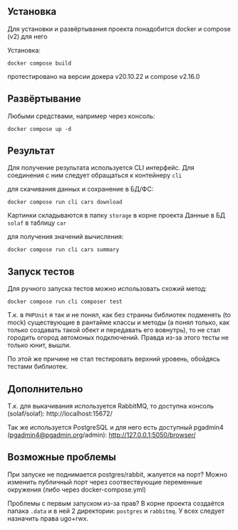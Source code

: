 ## Установка

Для установки и развёртывания проекта понадобится docker и compose (v2) для него

Установка:
```shell
docker compose build
```
протестировано на версии докера v20.10.22 и compose v2.16.0

## Развёртывание

Любыми средствами, например через консоль:
```shell
docker compose up -d
```

## Результат

Для получение результата используется CLI интерфейс. 
Для соединения с ним следует обращаться к контейнеру `cli` 

для скачивания данных и сохранение в БД/ФС:
```shell
docker compose run cli cars download
```

Картинки складываются в папку `storage` в корне проекта
Данные в БД `solaf` в таблицу `car`

для получения значений вычисления:
```shell
docker compose run cli cars summary
```

## Запуск тестов

Для ручного запуска тестов можно использовать схожий метод:
```shell
docker compose run cli composer test
```

Т.к. в `PHPUnit` я так и не понял, как без странны библиотек 
подменять (to mock) существующие в рантайме классы и методы 
(а понял только, как только создавать такой обект и передавать его вовнутрь),
то не стал городить огород автомоных подключений. 
Правда из-за этого тесты не только юнит, вышли.

По этой же причине не стал тестировать верхний уровень, 
обойдясь тестами библиотек.

## Дополнительно

Т.к. для выкачивания используется RabbitMQ, то доступна консоль (solaf/solaf):
http://localhost:15672/

Так же используется PostgreSQL и для него есть доступный pgadmin4 (pgadmin4@pgadmin.org/admin):
http://127.0.0.1:5050/browser/

## Возможные проблемы

При запуске не поднимается postgres/rabbit, жалуется на порт? 
Можно изменить публичный порт через соотвествующие переменные окружения (либо через docker-compose.yml)

Проблемы с первым запуском из-за прав?
В корне проекта создаётся папака `.data` и в ней 2 директории: 
`postgres` и `rabbitmq`. У всех следует назначить права ugo+rwx.
